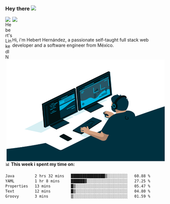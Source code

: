 ### Hey there <img src="https://media.giphy.com/media/hvRJCLFzcasrR4ia7z/giphy.gif" width="25px">
<a href="https://www.linkedin.com/in/evertcode/" target="_blank">
  <img align="left" alt="Hebert's LinkedIN" width="22px" src="https://raw.githubusercontent.com/peterthehan/peterthehan/master/assets/linkedin.svg" />
</a>

![](https://visitor-badge.glitch.me/badge?page_id=evertcode.evertcode)

<br />

Hi, i'm Hebert Hernández, a passionate self-taught full stack web developer and a software engineer from México.

<img align="right" alt="GIF" src="https://github.com/evertcode/evertcode/blob/master/code.gif?raw=true" width="500" height="320" />

📊 **This week i spent my time on:**

<!--START_SECTION:waka-->

```text
Java         2 hrs 32 mins   ███████████████▒░░░░░░░░░   60.88 %
YAML         1 hr 8 mins     ██████▓░░░░░░░░░░░░░░░░░░   27.25 %
Properties   13 mins         █▒░░░░░░░░░░░░░░░░░░░░░░░   05.47 %
Text         12 mins         █▒░░░░░░░░░░░░░░░░░░░░░░░   04.80 %
Groovy       3 mins          ▒░░░░░░░░░░░░░░░░░░░░░░░░   01.59 %
```

<!--END_SECTION:waka-->
